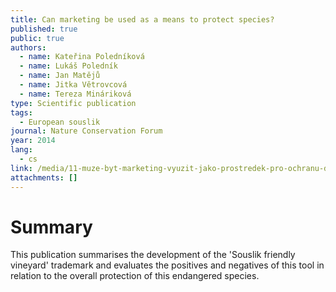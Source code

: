 ```yaml
---
title: Can marketing be used as a means to protect species?
published: true
public: true
authors:
  - name: Kateřina Poledníková
  - name: Lukáš Poledník
  - name: Jan Matějů
  - name: Jitka Větrovcová
  - name: Tereza Mináriková
type: Scientific publication
tags:
  - European souslik
journal: Nature Conservation Forum
year: 2014
lang:
  - cs
link: /media/11-muze-byt-marketing-vyuzit-jako-prostredek-pro-ochranu-druhu.pdf
attachments: []
---
```

# Summary

This publication summarises the development of the 'Souslik friendly vineyard' trademark and evaluates the positives and negatives of this tool in relation to the overall protection of this endangered species.

![]()
